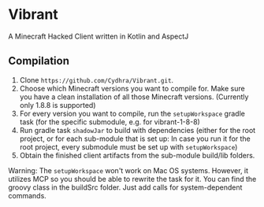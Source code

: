 # Vibrant
 A Minecraft Hacked Client written in Kotlin and AspectJ

## Compilation
1. Clone `https://github.com/Cydhra/Vibrant.git`.
2. Choose which Minecraft versions you want to compile for. Make sure you have a clean installation of all those Minecraft versions. 
(Currently only 1.8.8 is supported)
3. For every version you want to compile, run the `setupWorkspace` gradle task (for the specific submodule, e.g. for vibrant-1-8-8)
5. Run gradle task `shadowJar` to build with dependencies (either for the root project, or for each sub-module that is set up: In case 
you run it for the root project, every submodule must be set up with `setupWorkspace`)
6. Obtain the finished client artifacts from the sub-module build/lib folders.

Warning: The `setupWorkspace` won't work on Mac OS systems. However, it utilizes MCP so you should be able to rewrite the task for it. 
You can find the groovy class in the buildSrc folder. Just add calls for system-dependent commands. 